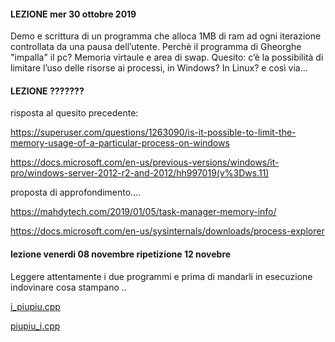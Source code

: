 #### LEZIONE  mer 30 ottobre 2019

Demo e scrittura di un programma che alloca 1MB di ram ad ogni iterazione controllata da una pausa dell’utente.
Perchè il programma di Gheorghe "impalla" il pc? Memoria virtaule e area di swap.
Quesito: c’è la possibilità di limitare l’uso delle risorse ai processi, in Windows? In Linux? e così via...

#### LEZIONE ???????

risposta al quesito precedente:

https://superuser.com/questions/1263090/is-it-possible-to-limit-the-memory-usage-of-a-particular-process-on-windows

https://docs.microsoft.com/en-us/previous-versions/windows/it-pro/windows-server-2012-r2-and-2012/hh997019(v%3Dws.11)


proposta di approfondimento....

https://mahdytech.com/2019/01/05/task-manager-memory-info/

https://docs.microsoft.com/en-us/sysinternals/downloads/process-explorer



#### lezione venerdi 08 novembre ripetizione 12 novebre

Leggere attentamente i due programmi e prima di mandarli in esecuzione 
indovinare cosa stampano ..

[i_piupiu.cpp](leggibilita/i_piupiu.cpp)

[piupiu_i.cpp](leggibilita/piupiu_i.cpp)





